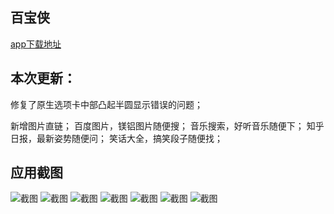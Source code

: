 ## 百宝侠


[app下载地址](https://www.coolapk.com/apk/159880)

## 本次更新：

修复了原生选项卡中部凸起半圆显示错误的问题；

新增图片直链；
百度图片，镁铝图片随便搜；
音乐搜索，好听音乐随便下；
知乎日报，最新姿势随便问；
笑话大全，搞笑段子随便找；


## 应用截图

![截图](https://github.com/ykh001/Tools/blob/master/Tools/unpackage/4a205aaf792e2e59f05e9a264d4c15de-159880-o_1bqij2oob7fm1l2h12vjdcjnu10-uid-890004@1080x1920.png)
![截图](https://github.com/ykh001/Tools/blob/master/Tools/unpackage/1d0a91e07919dea538040e05629fa130-159880-o_1bqij2vjuckvahkvebbp0v1h16-uid-890004%401080x1920.png)
![截图](https://github.com/ykh001/Tools/blob/master/Tools/unpackage/bdc3f93a7f2907370e07337705ec42df-159880-o_1bqij34ko1s6p1cpqibrlac1b991c-uid-890004@1080x1920.png)
![截图](https://github.com/ykh001/Tools/blob/master/Tools/unpackage/ad84de2ff09c7c5259a589e29ef58472-159880-o_1bqij37bhbk35df1dqj1blj1mfv1i-uid-890004@1080x1920.png)
![截图](https://github.com/ykh001/Tools/blob/master/Tools/unpackage/c27469db8db3b20012dce64001e0490f-159880-o_1bqij3bhb1rhlruaost1bqfdg01o-uid-890004@1080x1920.png)
![截图](https://github.com/ykh001/Tools/blob/master/Tools/unpackage/149731bda000dff72603f03d88450cdf-159880-o_1bqij3fqk11bm14qh8u8qc01gvb1v-uid-890004@1080x1920.png)
![截图](https://github.com/ykh001/Tools/blob/master/Tools/unpackage/2c6c055ffb24b25e5299e569c7b8f482-159880-o_1bqij3fqk12o91mmotm9l4kc3220-uid-890004@1080x1920.png)
